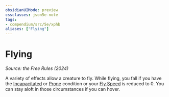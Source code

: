 ```yaml
---
obsidianUIMode: preview
cssclasses: json5e-note
tags:
- compendium/src/5e/xphb
aliases: ["Flying"]
---
```

# Flying
*Source: the Free Rules (2024)* 

A variety of effects allow a creature to fly. While flying, you fall if you have the [Incapacitated](rules/conditions.md#Incapacitated) or [Prone](rules/conditions.md#Prone) condition or your [Fly Speed](rules/variant-rules/fly-speed-xphb.md) is reduced to 0. You can stay aloft in those circumstances if you can hover.